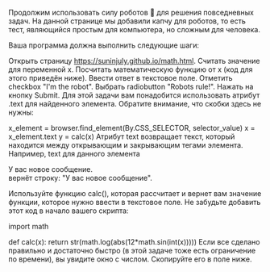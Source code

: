Продолжим использовать силу роботов 🤖 для решения повседневных задач. На данной странице мы добавили капчу для роботов, то есть тест, являющийся простым для компьютера, но сложным для человека.

Ваша программа должна выполнить следующие шаги:

Открыть страницу https://suninjuly.github.io/math.html.
Считать значение для переменной x.
Посчитать математическую функцию от x (код для этого приведён ниже).
Ввести ответ в текстовое поле.
Отметить checkbox "I'm the robot".
Выбрать radiobutton "Robots rule!".
Нажать на кнопку Submit.
Для этой задачи вам понадобится использовать атрибут .text для найденного элемента. Обратите внимание, что скобки здесь не нужны:

x_element = browser.find_element(By.CSS_SELECTOR, selector_value)
x = x_element.text
y = calc(x)
Атрибут text возвращает текст, который находится между открывающим и закрывающим тегами элемента. Например, text для данного элемента <div class="message">У вас новое сообщение.</div> вернёт строку: "У вас новое сообщение".

Используйте функцию calc(), которая рассчитает и вернет вам значение функции, которое нужно ввести в текстовое поле. Не забудьте добавить этот код в начало вашего скрипта:

import math

def calc(x):
  return str(math.log(abs(12*math.sin(int(x)))))
Если все сделано правильно и достаточно быстро (в этой задаче тоже есть ограничение по времени), вы увидите окно с числом. Скопируйте его в поле ниже. 
